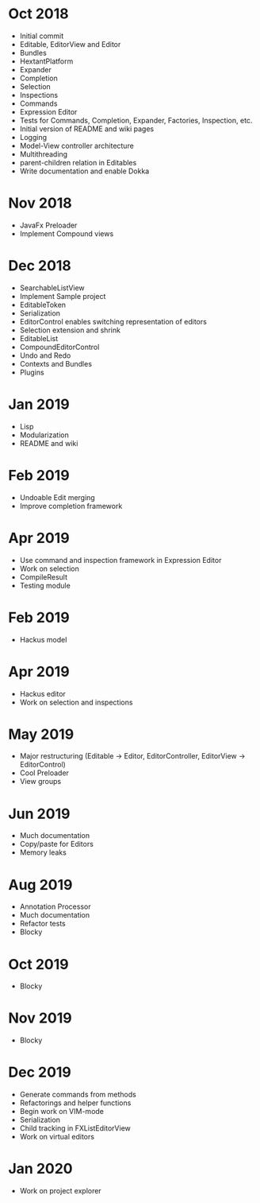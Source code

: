 # Oct 2018
- Initial commit
- Editable, EditorView and Editor
- Bundles
- HextantPlatform
- Expander
- Completion
- Selection
- Inspections
- Commands
- Expression Editor
- Tests for Commands, Completion, Expander, Factories, Inspection, etc.
- Initial version of README and wiki pages
- Logging
- Model-View controller architecture
- Multithreading
- parent-children relation in Editables
- Write documentation and enable Dokka

# Nov 2018
- JavaFx Preloader
- Implement Compound views

# Dec 2018
- SearchableListView
- Implement Sample project
- EditableToken
- Serialization
- EditorControl enables switching representation of editors
- Selection extension and shrink
- EditableList
- CompoundEditorControl
- Undo and Redo
- Contexts and Bundles
- Plugins

# Jan 2019
- Lisp
- Modularization
- README and wiki

# Feb 2019
- Undoable Edit merging
- Improve completion framework

# Apr 2019
- Use command and inspection framework in Expression Editor
- Work on selection
- CompileResult
- Testing module

# Feb 2019
- Hackus model

# Apr 2019
- Hackus editor
- Work on selection and inspections

# May 2019
- Major restructuring (Editable -> Editor, EditorController, EditorView -> EditorControl)
- Cool Preloader
- View groups

# Jun 2019
- Much documentation
- Copy/paste for Editors
- Memory leaks

# Aug 2019
- Annotation Processor
- Much documentation
- Refactor tests
- Blocky

# Oct 2019
- Blocky

# Nov 2019
- Blocky

# Dec 2019
- Generate commands from methods
- Refactorings and helper functions
- Begin work on VIM-mode
- Serialization
- Child tracking in FXListEditorView
- Work on virtual editors

# Jan 2020
- Work on project explorer
